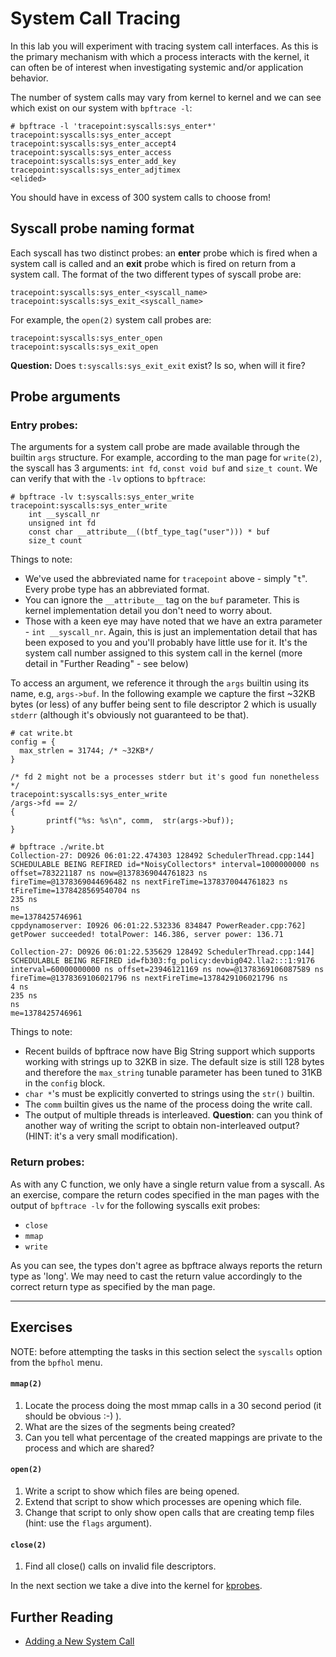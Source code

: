 # System Call Tracing

In this lab you will experiment with tracing system call interfaces. As this is the primary mechanism with which a process interacts with the kernel, it can often be of interest when investigating systemic and/or application behavior.

The number of system calls may vary from kernel to kernel and we can see which exist on our system with `bpftrace -l`:

```
# bpftrace -l 'tracepoint:syscalls:sys_enter*'
tracepoint:syscalls:sys_enter_accept
tracepoint:syscalls:sys_enter_accept4
tracepoint:syscalls:sys_enter_access
tracepoint:syscalls:sys_enter_add_key
tracepoint:syscalls:sys_enter_adjtimex
<elided>
```

You should have in excess of 300 system calls to choose from!


## Syscall probe naming format

Each syscall has two distinct probes: an **enter** probe which is fired when a system call is called and an **exit** probe which is fired on return from a system call. The format of the two different types of syscall probe are:

```
tracepoint:syscalls:sys_enter_<syscall_name>
tracepoint:syscalls:sys_exit_<syscall_name>
```

For example, the `open(2)` system call probes are:

```
tracepoint:syscalls:sys_enter_open
tracepoint:syscalls:sys_exit_open
```

**Question:** Does `t:syscalls:sys_exit_exit` exist? Is so, when will it fire?


## Probe arguments

### Entry probes:

The arguments for a system call probe are made available through the builtin `args` structure. For example, according to the man page for `write(2)`, the syscall has 3 arguments: `int fd`, `const void buf` and `size_t count`. We can verify that with the `-lv` options to `bpftrace`:

```
# bpftrace -lv t:syscalls:sys_enter_write
tracepoint:syscalls:sys_enter_write
    int __syscall_nr
    unsigned int fd
    const char __attribute__((btf_type_tag("user"))) * buf
    size_t count
```

Things to note:

* We've used the abbreviated name for `tracepoint` above - simply "`t`". Every probe type has an abbreviated format.
* You can ignore the `__attribute__` tag on the `buf` parameter. This is kernel implementation detail you don't need to worry about.
* Those with a keen eye may have noted that we have an extra parameter - `int __syscall_nr`. Again, this is just an implementation detail that has been exposed to you and you'll probably have little use for it. It's the system call number assigned to this system call in the kernel (more detail in "Further Reading" - see below)

To access an argument, we reference it through the `args` builtin using its name, e.g, `args->buf`. In the following example we capture the first ~32KB bytes (or less) of any buffer being sent to file descriptor 2 which is usually `stderr` (although it's obviously not guaranteed to be that).

```
# cat write.bt
config = {
  max_strlen = 31744; /* ~32KB*/
}

/* fd 2 might not be a processes stderr but it's good fun nonetheless */
tracepoint:syscalls:sys_enter_write
/args->fd == 2/
{
        printf("%s: %s\n", comm,  str(args->buf));
}

# bpftrace ./write.bt
Collection-27: D0926 06:01:22.474303 128492 SchedulerThread.cpp:144] SCHEDULABLE BEING REFIRED id=*NoisyCollectors* interval=1000000000 ns offset=783221187 ns now=@1378369044761823 ns fireTime=@1378369044696482 ns nextFireTime=1378370044761823 ns
tFireTime=1378428569540704 ns
235 ns
ns
me=1378425746961
cppdynamoserver: I0926 06:01:22.532336 834847 PowerReader.cpp:762] getPower succeeded! totalPower: 146.386, server power: 136.71

Collection-27: D0926 06:01:22.535629 128492 SchedulerThread.cpp:144] SCHEDULABLE BEING REFIRED id=fb303:fg_policy:devbig042.lla2:::1:9176 interval=60000000000 ns offset=23946121169 ns now=@1378369106087589 ns fireTime=@1378369106021796 ns nextFireTime=1378429106021796 ns
4 ns
235 ns
ns
me=1378425746961
```

Things to note:

* Recent builds of bpftrace now have Big String support which supports working with strings up to 32KB in size. The default size is still 128 bytes and therefore the `max_string` tunable parameter has been tuned to 31KB in the `config` block.
* `char *`'s must be explicitly converted to strings using the `str()` builtin.
* The `comm` builtin gives us the name of the process doing the write call.
* The output of multiple threads is interleaved. **Question**: can you think of another way of writing the script to obtain non-interleaved output? (HINT: it's a very small modification).

### Return probes:

As with any C function, we only have a single return value from a syscall. As an exercise, compare the return codes specified in the man pages with the output of `bpftrace -lv` for the following syscalls exit probes:

- `close`
- `mmap`
- `write`

As you can see, the types don't agree as bpftrace always reports the return type as 'long'. We may need to cast the return value accordingly to the correct return type as specified by the man page.

---

## Exercises

NOTE: before attempting the tasks in this section select the `syscalls` option from the `bpfhol` menu.

#### `mmap(2)`

1. Locate the process doing the most mmap calls in a 30 second period (it should be obvious :-) ).
1. What are the sizes of the segments being created?
1. Can you tell what percentage of the created mappings are private to the process and which are shared?

#### `open(2)`

1. Write a script to show which files are being opened.
1. Extend that script to show which processes are opening which file.
1. Change that script to only show open calls that are creating temp files (hint: use the `flags` argument).

#### `close(2)`

1. Find all close() calls on invalid file descriptors.

In the next section we take a dive into the kernel for [kprobes](kprobe.pdf).


## Further Reading

* [Adding a New System Call](https://www.kernel.org/doc/html/latest/process/adding-syscalls.html)
